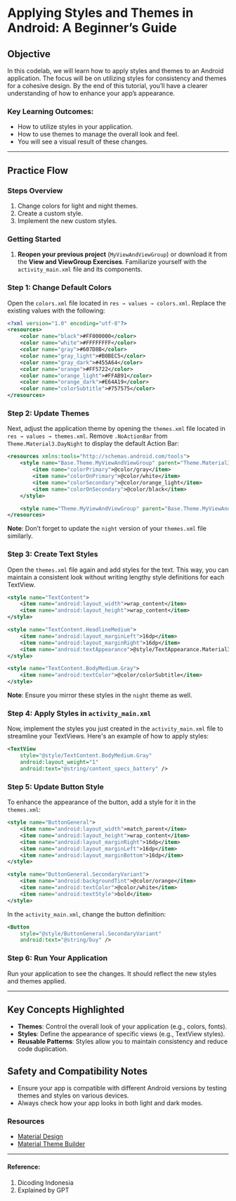 # Applying Styles and Themes in Android: A Beginner’s Guide

## Objective

In this codelab, we will learn how to apply styles and themes to an Android application. The focus will be on utilizing styles for consistency and themes for a cohesive design. By the end of this tutorial, you’ll have a clearer understanding of how to enhance your app’s appearance.

### Key Learning Outcomes:
- How to utilize styles in your application.
- How to use themes to manage the overall look and feel.
- You will see a visual result of these changes.

---

## Practice Flow

### Steps Overview

1. Change colors for light and night themes.
2. Create a custom style.
3. Implement the new custom styles.

### Getting Started

1. **Reopen your previous project** (`MyViewAndViewGroup`) or download it from the **View and ViewGroup Exercises**. Familiarize yourself with the `activity_main.xml` file and its components.

### Step 1: Change Default Colors

Open the `colors.xml` file located in `res → values → colors.xml`. Replace the existing values with the following:

```xml
<?xml version="1.0" encoding="utf-8"?>
<resources>
    <color name="black">#FF000000</color>
    <color name="white">#FFFFFFFF</color>
    <color name="gray">#607D8B</color>
    <color name="gray_light">#B0BEC5</color>
    <color name="gray_dark">#455A64</color>
    <color name="orange">#FF5722</color>
    <color name="orange_light">#FFAB91</color>
    <color name="orange_dark">#E64A19</color>
    <color name="colorSubtitle">#757575</color>
</resources>
```

### Step 2: Update Themes

Next, adjust the application theme by opening the `themes.xml` file located in `res → values → themes.xml`. Remove `.NoActionBar` from `Theme.Material3.DayNight` to display the default Action Bar:

```xml
<resources xmlns:tools="http://schemas.android.com/tools">
    <style name="Base.Theme.MyViewAndViewGroup" parent="Theme.Material3.DayNight">
        <item name="colorPrimary">@color/gray</item>
        <item name="colorOnPrimary">@color/white</item>
        <item name="colorSecondary">@color/orange_light</item>
        <item name="colorOnSecondary">@color/black</item>
    </style>

    <style name="Theme.MyViewAndViewGroup" parent="Base.Theme.MyViewAndViewGroup" />
</resources>
```

**Note**: Don’t forget to update the `night` version of your `themes.xml` file similarly.

### Step 3: Create Text Styles

Open the `themes.xml` file again and add styles for the text. This way, you can maintain a consistent look without writing lengthy style definitions for each TextView.

```xml
<style name="TextContent">
    <item name="android:layout_width">wrap_content</item>
    <item name="android:layout_height">wrap_content</item>
</style>

<style name="TextContent.HeadlineMedium">
    <item name="android:layout_marginLeft">16dp</item>
    <item name="android:layout_marginRight">16dp</item>
    <item name="android:textAppearance">@style/TextAppearance.Material3.HeadlineMedium</item>
</style>

<style name="TextContent.BodyMedium.Gray">
    <item name="android:textColor">@color/colorSubtitle</item>
</style>
```

**Note**: Ensure you mirror these styles in the `night` theme as well.

### Step 4: Apply Styles in `activity_main.xml`

Now, implement the styles you just created in the `activity_main.xml` file to streamline your TextViews. Here's an example of how to apply styles:

```xml
<TextView
    style="@style/TextContent.BodyMedium.Gray"
    android:layout_weight="1"
    android:text="@string/content_specs_battery" />
```

### Step 5: Update Button Style

To enhance the appearance of the button, add a style for it in the `themes.xml`:

```xml
<style name="ButtonGeneral">
    <item name="android:layout_width">match_parent</item>
    <item name="android:layout_height">wrap_content</item>
    <item name="android:layout_marginRight">16dp</item>
    <item name="android:layout_marginLeft">16dp</item>
    <item name="android:layout_marginBottom">16dp</item>
</style>

<style name="ButtonGeneral.SecondaryVariant">
    <item name="android:backgroundTint">@color/orange</item>
    <item name="android:textColor">@color/white</item>
    <item name="android:textStyle">bold</item>
</style>
```

In the `activity_main.xml`, change the button definition:

```xml
<Button
    style="@style/ButtonGeneral.SecondaryVariant"
    android:text="@string/buy" />
```

### Step 6: Run Your Application

Run your application to see the changes. It should reflect the new styles and themes applied.

---

## Key Concepts Highlighted

- **Themes**: Control the overall look of your application (e.g., colors, fonts).
- **Styles**: Define the appearance of specific views (e.g., TextView styles).
- **Reusable Patterns**: Styles allow you to maintain consistency and reduce code duplication.

## Safety and Compatibility Notes

- Ensure your app is compatible with different Android versions by testing themes and styles on various devices.
- Always check how your app looks in both light and dark modes.

### Resources

- [Material Design](https://material.io/design)
- [Material Theme Builder](https://material.io/resources/theme-builder)

---
#### Reference:
1. Dicoding Indonesia
2. Explained by GPT
